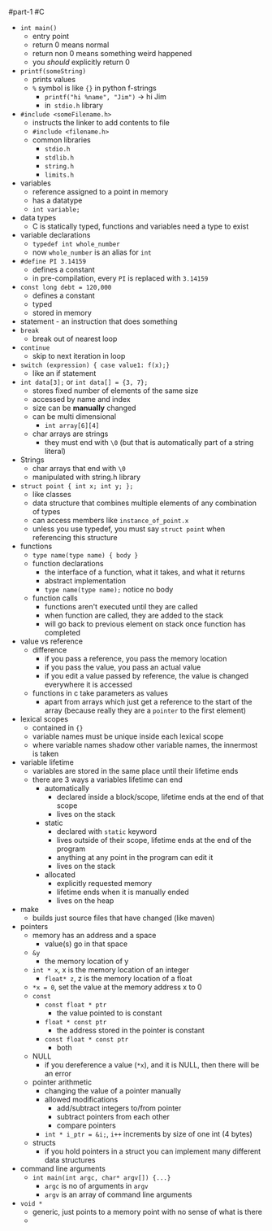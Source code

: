 #part-1 #C

- `int main()`
	- entry point
	- return 0 means normal
	- return non 0 means something weird happened
	- you *should* explicitly return 0
- `printf(someString)`
	- prints values
	- `%` symbol is like `{}` in python f-strings
		- `printf("hi %name", "Jim")` -> hi Jim
		- in` stdio.h` library
- `#include <someFilename.h>`
	- instructs the linker to add contents to file
	- `#include <filename.h>`
	- common libraries
		- `stdio.h`
		- `stdlib.h`
		- `string.h`
		- `limits.h`
- variables
	- reference assigned to a point in memory
	- has a datatype
	- `int variable;`
- data types
	- C is statically typed, functions and variables need a type to exist
- variable declarations
	- `typedef int whole_number`
	- now `whole_number` is an alias for `int`
- `#define PI 3.14159`
	- defines a constant
	- in pre-compilation, every `PI` is replaced with `3.14159`
- `const long debt = 120,000`
	- defines a constant
	- typed
	- stored in memory
- statement
		- an instruction that does something
- `break`
	- break out of nearest loop
- `continue`
	- skip to next iteration in loop
- `switch (expression) { case value1: f(x);}`
	- like an if statement
- `int data[3];` or `int data[] = {3, 7};`
	- stores fixed number of elements of the same size
	- accessed by name and index
	- size can be **manually** changed
	- can be multi dimensional
		- `int array[6][4]`
	- char arrays are strings
		- they must end with `\0` (but that is automatically part of a string literal)
- Strings
	- char arrays that end with `\0`
	- manipulated with string.h library
- `struct point { int x; int y; };`
	- like classes
	- data structure that combines multiple elements of any combination of types
	- can access members like `instance_of_point.x`
	- unless you use typedef, you must say `struct point` when referencing this structure
- functions
	- `type name(type name) { body }`
	- function declarations
		- the interface of a function, what it takes, and what it returns
		- abstract implementation
		- `type name(type name);` notice no body
	- function calls
		- functions aren't executed until they are called
		- when function are called, they are added to the stack
		- will go back to previous element on stack once function has completed
- value vs reference
	- difference
		- if you pass a reference, you pass the memory location
		- if you pass the value, you pass an actual value
		- if you edit a value passed by reference, the value is changed everywhere it is accessed
	- functions in c take parameters as values
		- apart from arrays which just get a reference to the start of the array (because really they are a `pointer` to the first element)
- lexical scopes
	- contained in `{}`
	- variable names must be unique inside each lexical scope
	- where variable names shadow other variable names, the innermost is taken
- variable lifetime
	- variables are stored in the same place until their lifetime ends
	- there are 3 ways a variables lifetime can end
		- automatically
			- declared inside a block/scope, lifetime ends at the end of that scope
			- lives on the stack
		- static
			- declared with `static` keyword
			- lives outside of their scope, lifetime ends at the end of the program
			- anything at any point in the program can edit it
			- lives on the stack
		- allocated
			- explicitly requested memory
			- lifetime ends when it is manually ended
			- lives on the heap
- make
	- builds just source files that have changed (like maven)
- pointers
	- memory has an address and a space
		- value(s) go in that space
	- `&y`
		- the memory location of y
	- `int * x`, x is the memory location of an integer
		- `float* z`, z is the memory location of a float
	- `*x = 0`, set the value at the memory address x to 0
	- `const`
		- `const float * ptr`
			- the value pointed to is constant
		- `float * const ptr`
			- the address stored in the pointer is constant
		- `const float * const ptr`
			- both
	- NULL
		- if you dereference a value (`*x`), and it is NULL, then there will be an error
	- pointer arithmetic
		- changing the value of a pointer manually
		- allowed modifications
			- add/subtract integers to/from pointer
			- subtract pointers from each other
			- compare pointers
		- `int * i_ptr = &i;`, `i++` increments by size of one int (4 bytes)
	- structs
		- if you hold pointers in a struct you can implement many different data structures
- command line arguments
	- `int main(int argc, char* argv[]) {...}`
		- `argc` is no of arguments in `argv`
		- `argv` is an array of command line arguments
- `void *`
	- generic, just points to a memory point with no sense of what is there
	- 